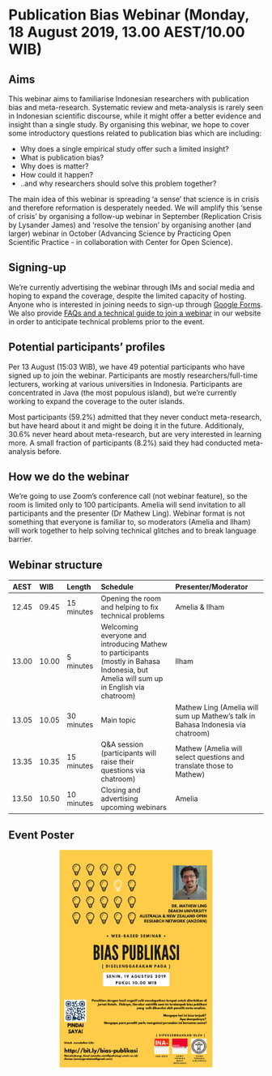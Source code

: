 # Publication Bias Webinar (Monday, 18 August 2019, 13.00 AEST/10.00 WIB)

## Aims

This webinar aims to familiarise Indonesian researchers with publication
bias and meta-research. Systematic review and meta-analysis is rarely
seen in Indonesian scientific discourse, while it might offer a better
evidence and insight than a single study. By organising this webinar, we
hope to cover some introductory questions related to publication bias
which are including:

  - Why does a single empirical study offer such a limited insight?
  - What is publication bias?
  - Why does is matter?
  - How could it happen?
  - ..and why researchers should solve this problem together?

The main idea of this webinar is spreading ‘a sense’ that science is in
crisis and therefore reformation is desperately needed. We will amplify
this ‘sense of crisis’ by organising a follow-up webinar in September
(Replication Crisis by Lysander James) and ‘resolve the tension’ by
organising another (and larger) webinar in October (Advancing Science by
Practicing Open Scientific Practice - in collaboration with Center for
Open Science).

## Signing-up

We’re currently advertising the webinar through IMs and social media and
hoping to expand the coverage, despite the limited capacity of hosting.
Anyone who is interested in joining needs to sign-up through [Google
Forms](https://bit.ly/bias-publikasi). We also provide [FAQs and a
technical guide to join a
webinar](https://sainsterbukaua.github.io/id/post/petunjuk-webinar/q) in
our website in order to anticipate technical problems prior to the
event.

## Potential participants’ profiles

Per 13 August (15:03 WIB), we have 49 potential participants who have
signed up to join the webinar. Participants are mostly
researchers/full-time lecturers, working at various universities in
Indonesia. Participants are concentrated in Java (the most populous
island), but we’re currently working to expand the coverage to the outer
islands.

Most participants (59.2%) admitted that they never conduct
meta-research, but have heard about it and might be doing it in the
future. Additionaly, 30.6% never heard about meta-research, but are very
interested in learning more. A small fraction of participants (8.2%)
said they had conducted meta-analysis before.

## How we do the webinar

We’re going to use Zoom’s conference call (not webinar feature), so the
room is limited only to 100 participants. Amelia will send invitation to
all participants and the presenter (Dr Mathew Ling). Webinar format is
not something that everyone is familiar to, so moderators (Amelia and
Ilham) will work together to help solving technical glitches and to
break language
barrier.

## Webinar structure

| AEST  | WIB   | Length     | Schedule                                                                                                                               | Presenter/Moderator                                                             |
| ----- | :---- | :--------- | :------------------------------------------------------------------------------------------------------------------------------------- | :------------------------------------------------------------------------------ |
| 12.45 | 09.45 | 15 minutes | Opening the room and helping to fix technical problems                                                                                 | Amelia & Ilham                                                                  |
| 13.00 | 10.00 | 5 minutes  | Welcoming everyone and introducing Mathew to participants (mostly in Bahasa Indonesia, but Amelia will sum up in English via chatroom) | Ilham                                                                           |
| 13.05 | 10.05 | 30 minutes | Main topic                                                                                                                             | Mathew Ling (Amelia will sum up Mathew’s talk in Bahasa Indonesia via chatroom) |
| 13.35 | 10.35 | 15 minutes | Q\&A session (participants will raise their questions via chatroom)                                                                    | Mathew (Amelia will select questions and translate those to Mathew)             |
| 13.50 | 10.50 | 10 minutes | Closing and advertising upcoming webinars                                                                                              | Amelia                                                                          |

## Event Poster

<center>

<img src="pic/pub-bias-webinar.png" style="width:60%;" class="fancyimage"/>

</center>
